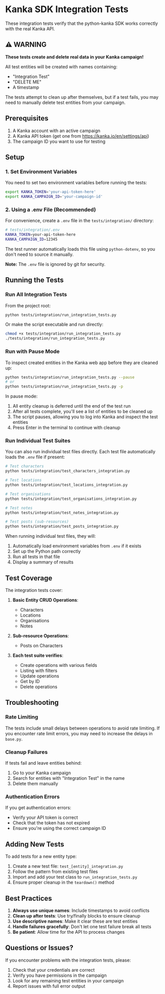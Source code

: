 # Kanka SDK Integration Tests

These integration tests verify that the python-kanka SDK works correctly with the real Kanka API.

## ⚠️ WARNING

**These tests create and delete real data in your Kanka campaign!**

All test entities will be created with names containing:
- "Integration Test"
- "DELETE ME"
- A timestamp

The tests attempt to clean up after themselves, but if a test fails, you may need to manually delete test entities from your campaign.

## Prerequisites

1. A Kanka account with an active campaign
2. A Kanka API token (get one from https://kanka.io/en/settings/api)
3. The campaign ID you want to use for testing

## Setup

### 1. Set Environment Variables

You need to set two environment variables before running the tests:

```bash
export KANKA_TOKEN='your-api-token-here'
export KANKA_CAMPAIGN_ID='your-campaign-id'
```

### 2. Using a .env File (Recommended)

For convenience, create a `.env` file in the `tests/integration/` directory:

```bash
# tests/integration/.env
KANKA_TOKEN=your-api-token-here
KANKA_CAMPAIGN_ID=12345
```

The test runner automatically loads this file using `python-dotenv`, so you don't need to source it manually.

**Note:** The `.env` file is ignored by git for security.

## Running the Tests

### Run All Integration Tests

From the project root:

```bash
python tests/integration/run_integration_tests.py
```

Or make the script executable and run directly:

```bash
chmod +x tests/integration/run_integration_tests.py
./tests/integration/run_integration_tests.py
```

### Run with Pause Mode

To inspect created entities in the Kanka web app before they are cleaned up:

```bash
python tests/integration/run_integration_tests.py --pause
# or
python tests/integration/run_integration_tests.py -p
```

In pause mode:
1. All entity cleanup is deferred until the end of the test run
2. After all tests complete, you'll see a list of entities to be cleaned up
3. The script pauses, allowing you to log into Kanka and inspect the test entities
4. Press Enter in the terminal to continue with cleanup

### Run Individual Test Suites

You can also run individual test files directly. Each test file automatically loads the `.env` file if present:

```bash
# Test characters
python tests/integration/test_characters_integration.py

# Test locations
python tests/integration/test_locations_integration.py

# Test organisations
python tests/integration/test_organisations_integration.py

# Test notes
python tests/integration/test_notes_integration.py

# Test posts (sub-resources)
python tests/integration/test_posts_integration.py
```

When running individual test files, they will:
1. Automatically load environment variables from `.env` if it exists
2. Set up the Python path correctly
3. Run all tests in that file
4. Display a summary of results

## Test Coverage

The integration tests cover:

1. **Basic Entity CRUD Operations**:
   - Characters
   - Locations
   - Organisations
   - Notes

2. **Sub-resource Operations**:
   - Posts on Characters

3. **Each test suite verifies**:
   - Create operations with various fields
   - Listing with filters
   - Update operations
   - Get by ID
   - Delete operations

## Troubleshooting

### Rate Limiting

The tests include small delays between operations to avoid rate limiting. If you encounter rate limit errors, you may need to increase the delays in `base.py`.

### Cleanup Failures

If tests fail and leave entities behind:

1. Go to your Kanka campaign
2. Search for entities with "Integration Test" in the name
3. Delete them manually

### Authentication Errors

If you get authentication errors:
- Verify your API token is correct
- Check that the token has not expired
- Ensure you're using the correct campaign ID

## Adding New Tests

To add tests for a new entity type:

1. Create a new test file: `test_[entity]_integration.py`
2. Follow the pattern from existing test files
3. Import and add your test class to `run_integration_tests.py`
4. Ensure proper cleanup in the `teardown()` method

## Best Practices

1. **Always use unique names**: Include timestamps to avoid conflicts
2. **Clean up after tests**: Use try/finally blocks to ensure cleanup
3. **Use descriptive names**: Make it clear these are test entities
4. **Handle failures gracefully**: Don't let one test failure break all tests
5. **Be patient**: Allow time for the API to process changes

## Questions or Issues?

If you encounter problems with the integration tests, please:

1. Check that your credentials are correct
2. Verify you have permissions in the campaign
3. Look for any remaining test entities in your campaign
4. Report issues with full error output
